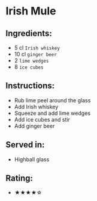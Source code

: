 # Irish Mule <!-- # Kentucky Mule -->

## Ingredients:
- 5 cl `Irish whiskey` <!-- - 5 cl `bourbon` -->
- 10 cl `ginger beer`
- 2 `lime wedges`
- 8 `ice cubes`

## Instructions:
- Rub lime peel around the glass
- Add Irish whiskey <!-- - Add bourbon -->
- Squeeze and add lime wedges
- Add ice cubes and stir
- Add ginger beer

## Served in:
- Highball glass

## Rating:
- ★★★★☆